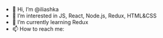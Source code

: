 - 👋 Hi, I’m @iliashka
- 👀 I’m interested in JS, React, Node.js, Redux, HTML&CSS
- 🌱 I’m currently learning Redux
- 📫 How to reach me: 

<!---
iliashka/iliashka is a ✨ special ✨ repository because its `README.md` (this file) appears on your GitHub profile.
You can click the Preview link to take a look at your changes.
--->
